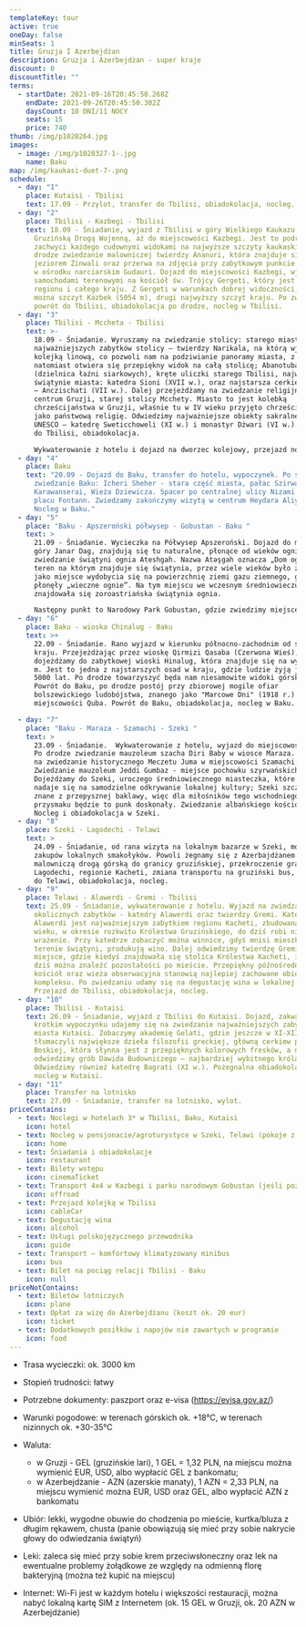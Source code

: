 ```yaml
---
templateKey: tour
active: true
oneDay: false
minSeats: 1
title: Gruzja I Azerbejdżan
description: Gruzja i Azerbejdżan - super kraje
discount: 0
discountTitle: ""
terms:
  - startDate: 2021-09-16T20:45:50.268Z
    endDate: 2021-09-26T20:45:50.302Z
    daysCount: 10 DNI/11 NOCY
    seats: 15
    price: 740
thumb: /img/p1020264.jpg
images:
  - image: /img/p1020327-1-.jpg
    name: Baku
map: /img/kaukasi-duet-7-.png
schedule:
  - day: "1"
    place: Kutaisi - Tbilisi
    text: 17.09 - Przylot, transfer do Tbilisi, obiadokolacja, nocleg.
  - day: "2"
    place: Tbilisi - Kazbegi - Tbilisi
    text: 18.09 - Śniadanie, wyjazd z Tbilisi w góry Wielkiego Kaukazu słynną
      Gruzińską Drogą Wojenną, aż do miejscowości Kazbegi. Jest to podróż, która
      zachwyci każdego cudownymi widokami na najwyższe szczyty kaukaskie. Po
      drodze zwiedzanie malowniczej twierdzy Ananuri, która znajduje się nad
      jeziorem Żinwali oraz przerwa na zdjęcia przy zabytkowym punkcie widokowym
      w ośrodku narciarskim Gudauri. Dojazd do miejscowości Kazbegi, wjazd
      samochodami terenowymi na kościół św. Trójcy Gergeti, który jest wizytówką
      regionu i całego kraju. Z Gergeti w warunkach dobrej widoczności, zobaczyć
      można szczyt Kazbek (5054 m), drugi najwyższy szczyt kraju. Po zwiedzaniu
      powrót do Tbilisi, obiadokolacja po drodze, nocleg w Tbilisi.
  - day: "3"
    place: Tbilisi - Mccheta - Tbilisi
    text: >-
      18.09 - Śniadanie. Wyruszamy na zwiedzanie stolicy: starego miasta oraz
      najważniejszych zabytków stolicy – twierdzy Narikala, na którą wjedziemy
      kolejką linową, co pozwoli nam na podziwianie panoramy miasta, z twierdzy
      natomiast otwiera się przepiękny widok na całą stolicę; Abanotubani
      (dzielnica łaźni siarkowych), kręte uliczki starego Tbilisi, najważniejsze
      świątynie miasta: katedra Sioni (XVII w.), oraz najstarsza cerkiew Tbilisi
      – Anczischati (VII w.). Dalej przejeżdżamy na zwiedzanie religijnego
      centrum Gruzji, starej stolicy Mcchety. Miasto to jest kolebką
      chrześcijaństwa w Gruzji, właśnie tu w IV wieku przyjęto chrześcijaństwo
      jako państwową religię. Odwiedzimy najważniejsze obiekty sakralne z listy
      UNESCO – katedrę Sweticchoweli (XI w.) i monastyr Dżwari (VI w.). Powrót
      do Tbilisi, obiadokolacja. 

      Wykwaterowanie z hotelu i dojazd na dworzec kolejowy, przejazd nocnym pociągiem relacji Tbilisi - Baku. 
  - day: "4"
    place: Baku
    text: "20.09 - Dojazd do Baku, transfer do hotelu, wypoczynek. Po śniadaniu
      zwiedzanie Baku: Icheri Sheher - stara część miasta, pałac Szirwan Szacha,
      Karawanserai, Wieża Dziewicza. Spacer po centralnej ulicy Nizami oraz
      placu Fontann. Zwiedzamy zakończymy wizytą w centrum Heydara Aliyeva.
      Nocleg w Baku."
  - day: "5"
    place: "Baku - Apszeroński półwysep - Gobustan - Baku "
    text: >
      21.09 - Śniadanie. Wycieczka na Półwysep Apszeroński. Dojazd do mitycznej
      góry Janar Dag, znajdują się tu naturalne, płonące od wieków ognie. Dalej
      zwiedzanie świątyni ognia Ateshgah. Nazwa Atəşgah oznacza „Dom ognia”,
      teren na którym znajduje się świątynia, przez wiele wieków było znane,
      jako miejsce wydobycia się na powierzchnię ziemi gazu ziemnego, gdzie
      płonęły „wieczne ognie”. Na tym miejscu we wczesnym średniowieczu
      znajdowała się zoroastriańska świątynia ognia.

      Następny punkt to Narodowy Park Gobustan, gdzie zwiedzimy miejsce, znane pod nazwą Muzeum Petroglifów.  Jeśli pogoda pozwoli, wyjazd w głąb parku do błotnych wulkanów Gobustan (możliwa zmiana pojazdu).  Powrót do Baku, obiadokolacja, nocleg. 
  - day: "6"
    place: Baku - wioska Chinalug - Baku
    text: >+
      22.09 - Śniadanie. Rano wyjazd w kierunku północno-zachodnim od stolicy
      kraju. Przejeżdżając przez wioskę Qirmizi Qasaba (Czerwona Wieś),
      dojeżdżamy do zabytkowej wioski Hinalug, która znajduje się na wys. 2000
      m. Jest to jedna z najstarszych osad w kraju, gdzie ludzie żyją już od
      5000 lat. Po drodze towarzyszyć będa nam niesamowite widoki górskie.
      Powrót do Baku, po drodze postój przy zbiorowej mogile ofiar
      bolszewickiego ludobójstwa, znanego jako "Marcowe Dni" (1918 r.) w
      miejscowości Quba. Powrót do Baku, obiadokolacja, nocleg w Baku. 

  - day: "7"
    place: "Baku - Maraza - Szamachi - Szeki "
    text: >
      23.09 - Śniadanie.  Wykwaterowanie z hotelu, wyjazd do miejscowości Szeki.
      Po drodze zwiedzanie mauzoleum szacha Diri Baby w wiosce Maraza. Przejazd
      na zwiedzanie historycznego Meczetu Juma w miejscowości Szamachi.
      Zwiedzanie mauzoleum Jeddi Gumbaz - miejsce pochowku szyrwańskich szachów.
      Dojeżdżamy do Szeki, uroczego średniowiecznego miasteczka, które idealnie
      nadaje się na samodzielne odkrywanie lokalnej kultury; Szeki szczególnie
      znane z przepysznej baklawy, więc dla miłośników tego wschodniego
      przysmaku będzie to punk doskonały. Zwiedzanie albańskiego kościoła z I w.
      Nocleg i obiadokolacja w Szeki. 
  - day: "8"
    place: Szeki - Lagodechi - Telawi
    text: >
      24.09 - Śniadanie, od rana wizyta na lokalnym bazarze w Szeki, możliwość
      zakupów lokalnych smakołyków. Powoli żegnamy się z Azerbajdżanem - wyjazd
      malowniczą drogą górską do granicy gruzińskiej, przekroczenie granicy w
      Lagodechi, regionie Kacheti, zmiana transportu na gruziński bus, przejazd
      do Telawi, obiadokolacja, nocleg.  
  - day: "9"
    place: Telawi - Alawerdi - Gremi - Tbilisi
    text: 25.09 - Śniadanie, wykwaterowanie z hotelu. Wyjazd na zwiedzanie
      okolicznych zabytków - katedry Alawerdi oraz twierdzy Gremi. Katedra
      Alawerdi jest najważniejszym zabytkiem regionu Kacheti, zbudowana w XII
      wieku, w okresie rozkwitu Królestwa Gruzińskiego, do dziś robi niesamowite
      wrażenie. Przy katedrze zobaczyć można winnice, gdyś mnisi mieszkający na
      terenie świątyni, produkują wino. Dalej odwiedzimy twierdzę Gremi,
      miejsce, gdzie kiedyś znajdowała się stolica Królestwa Kacheti, i gdzie do
      dziś można znaleźć pozostałości po mieście. Przepiękny późnośredniowieczny
      kościół oraz wieża obserwacyjna stanowią najlepiej zachowane obiekty
      kompleksu. Po zwiedzaniu udamy się na degustację wina w lokalnej winiarni.
      Przejazd do Tbilisi, obiadokolacja, nocleg.
  - day: "10"
    place: Tbilisi - Kutaisi
    text: 26.09 - Śniadanie, wyjazd z Tbilisi do Kutaisi. Dojazd, zakwaterowanie. Po
      krótkim wypoczynku udajemy się na zwiedzanie najważniejszych zabytków
      miasta Kutaisi. Zobaczymy akademię Gelati, gdzie jeszcze w XI-XII wieku
      tłumaczyli największe dzieła filozofii greckiej, główną cerkiew pw. Matki
      Boskiej, która słynna jest z przepięknych kolorowych fresków, a na koniec
      odwiedzimy grób Dawida Budowniczego – najbardziej wybitnego króla Gruzji.
      Odwiedzimy również katedrę Bagrati (XI w.). Pożegnalna obiadokolacja i
      nocleg w Kutaisi.
  - day: "11"
    place: Transfer na lotnisko
    text: 27.09 - Śniadanie, transfer na lotnisko, wylot.
priceContains:
  - text: Noclegi w hotelach 3* w Tbilisi, Baku, Kutaisi
    icon: hotel
  - text: Nocleg w pensjonacie/agroturystyce w Szeki, Telawi (pokoje z łazienkami)
    icon: home
  - text: Śniadania i obiadokolacje
    icon: restaurant
  - text: Bilety wstępu
    icon: cinemaTicket
  - text: Transport 4x4 w Kazbegi i parku narodowym Gobustan (jeśli pozwoli pogoda)
    icon: offroad
  - text: Przejazd kolejką w Tbilisi
    icon: cableCar
  - text: Degustację wina
    icon: alcohol
  - text: Usługi polskojęzycznego przewodnika
    icon: guide
  - text: Transport – komfortowy klimatyzowany minibus
    icon: bus
  - text: Bilet na pociąg relacji Tbilisi - Baku
    icon: null
priceNotContains:
  - text: Biletów lotniczych
    icon: plane
  - text: Opłat za wizę do Azerbejdżanu (koszt ok. 20 eur)
    icon: ticket
  - text: Dodatkowych posiłków i napojów nie zawartych w programie
    icon: food
---
```

* Trasa wycieczki: ok. 3000 km
* Stopień trudności: łatwy
* Potrzebne dokumenty: paszport oraz e-visa (<https://evisa.gov.az/>)
* Warunki pogodowe: w terenach górskich ok. +18°C, w terenach nizinnych ok. +30-35°C
* Waluta:

  * w Gruzji - GEL (gruzińskie lari), 1 GEL = 1,32 PLN, na miejscu można wymienić EUR, USD, albo wypłacić GEL z bankomatu;
  * w Azerbejdżanie - AZN (azerskie manaty), 1 AZN = 2,33 PLN, na miejscu wymienić można EUR, USD oraz GEL, albo wypłacić AZN z bankomatu
* Ubiór: lekki, wygodne obuwie do chodzenia po mieście, kurtka/bluza z długim rękawem, chusta (panie obowiązują się mieć przy sobie nakrycie głowy do odwiedzania świątyń)
* Leki: zaleca się mieć przy sobie krem przeciwsłoneczny oraz lek na ewentualne problemy żołądkowe ze względy na odmienną florę bakteryjną (można też kupić na miejscu)
* Internet: Wi-Fi jest w każdym hotelu i większości restauracji, można nabyć lokalną kartę SIM z Internetem (ok. 15 GEL w Gruzji, ok. 20 AZN w Azerbejdżanie)